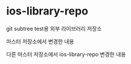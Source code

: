 # ios-library-repo

git subtree test용 외부 라이브러리 저장소

마스터 저장소에서 변경한 내용

다른 마스터 저장소에서 ios-library-repo 변경한 내용
